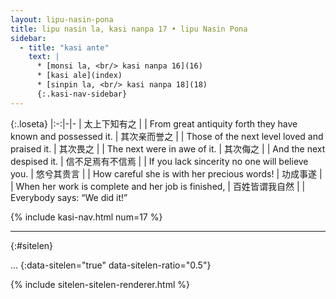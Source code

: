 ```yaml
---
layout: lipu-nasin-pona
title: lipu nasin la, kasi nanpa 17 • lipu Nasin Pona
sidebar:
  - title: "kasi ante"
    text: |
      * [monsi la, <br/> kasi nanpa 16](16)
      * [kasi ale](index)
      * [sinpin la, <br/> kasi nanpa 18](18)
      {:.kasi-nav-sidebar}
---
```


{:.loseta}
|:-:|-|-
| 太上<wbr/>下知有之     |  | From great antiquity forth they have known and possessed it.
| 其次<wbr/>亲而誉之     |  | Those of the next level loved and praised it.
| 其次<wbr/>畏之         |  | The next were in awe of it.
| 其次<wbr/>侮之         |  | And the next despised it.
| 信不足<wbr/>焉有不信焉 |  | If you lack sincerity no one will believe you.
| 悠兮<wbr/>其贵言       |  | How careful she is with her precious words!
| 功成事遂               |  | When her work is complete and her job is finished,
| 百姓皆谓我自然         |  | Everybody says: “We did it!”

{% include kasi-nav.html num=17 %}

-------
{:#sitelen}

...
{:data-sitelen="true" data-sitelen-ratio="0.5"}

{% include sitelen-sitelen-renderer.html %}
